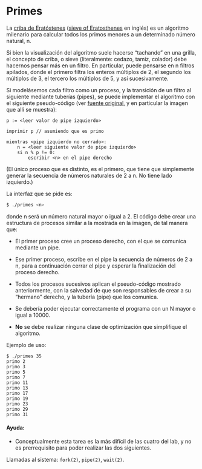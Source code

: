 # Primes

La [criba de Eratóstenes](https://es.wikipedia.org/wiki/Criba_de_Erat%C3%B3stenes) ([sieve of Eratosthenes](https://en.wikipedia.org/wiki/Sieve_of_Eratosthenes) en inglés) es un algoritmo milenario para calcular todos los primos menores a un determinado número natural, n.

Si bien la visualización del algoritmo suele hacerse “tachando” en una grilla, el concepto de criba, o sieve (literalmente: cedazo, tamiz, colador) debe hacernos pensar más en un filtro. En particular, puede pensarse en n filtros apilados, donde el primero filtra los enteros múltiplos de 2, el segundo los múltiplos de 3, el tercero los múltiplos de 5, y así sucesivamente.

Si modelásemos cada filtro como un proceso, y la transición de un filtro al siguiente mediante tuberías (pipes), se puede implementar el algoritmo con el siguiente pseudo-código (ver [fuente original](https://swtch.com/~rsc/thread/), y en particular la imagen que allí se muestra):

```
p := <leer valor de pipe izquierdo>

imprimir p // asumiendo que es primo

mientras <pipe izquierdo no cerrado>:
    n = <leer siguiente valor de pipe izquierdo>
    si n % p != 0:
        escribir <n> en el pipe derecho
```

(El único proceso que es distinto, es el primero, que tiene que simplemente generar la secuencia de números naturales de 2 a n. No tiene lado izquierdo.)

La interfaz que se pide es:

```sh
$ ./primes <n>
```

donde n será un número natural mayor o igual a 2. El código debe crear una estructura de procesos similar a la mostrada en la imagen, de tal manera que:

* El primer proceso cree un proceso derecho, con el que se comunica mediante un pipe.

* Ese primer proceso, escribe en el pipe la secuencia de números de 2 a n, para a continuación cerrar el pipe y esperar la finalización del proceso derecho.

* Todos los procesos sucesivos aplican el pseudo-código mostrado anteriormente, con la salvedad de que son responsables de crear a su “hermano” derecho, y la tubería (pipe) que los comunica.

* Se debería poder ejecutar correctamente el programa con un N mayor o igual a 10000.

* **No** se debe realizar ninguna clase de optimización que simplifique el algoritmo.

Ejemplo de uso:

```
$ ./primes 35
primo 2
primo 3
primo 5
primo 7
primo 11
primo 13
primo 17
primo 19
primo 23
primo 29
primo 31
```

#### Ayuda:

* Conceptualmente esta tarea es la más difícil de las cuatro del lab, y no es prerrequisito para poder realizar las dos siguientes.

Llamadas al sistema: `fork(2)`, `pipe(2)`, `wait(2)`.